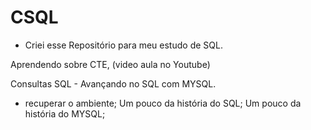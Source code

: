 # CSQL
- Criei esse Repositório para meu estudo de SQL.


Aprendendo sobre CTE, (video aula no Youtube)

Consultas SQL - Avançando no SQL com MYSQL.
- recuperar o ambiente;
Um pouco da história do SQL;
Um pouco da história do MYSQL;
